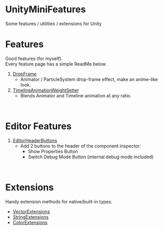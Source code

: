 # UnityMiniFeatures
 Some features / utilities / extensions for Unity

# Features

Good features (for myself).\
Every feature page has a simple ReadMe below.

1. [DropFrame](./Assets/MainAssets/Features/DropFrame)
   * Animator / ParticleSystem drop-frame effect, make an anime-like look.
2. [TimelineAnimationWeightSetter](./Assets/MainAssets/Features/TimelineAnimationWeightSetter)
   * Blends Animator and Timeline animation at any ratio.

<br/>

# Editor Features

1. [EditorHeaderButtons](./Assets/MainAssets/Features/Editor/UnityInternalEditor/EditorHeaderButtons)
   * Add 2 buttons to the header of the component inspector:
      * Show Properties Button
      * Switch Debug Mode Button (internal debug mode included)

<br/>

# Extensions

Handy extension methods for native/built-in types.

* [VectorExtensions](./Assets/MainAssets/Extensions/VectorExtensions.cs)
* [StringExtensions](./Assets/MainAssets/Extensions/StringExtensions.cs)
* [ColorExtensions](./Assets/MainAssets/Extensions/ColorExtensions.cs)
